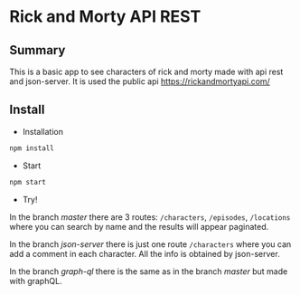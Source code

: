 # Rick and Morty API REST

## Summary

This is a basic app to see characters of rick and morty made with api rest and json-server.
It is used the public api https://rickandmortyapi.com/

## Install

- Installation

```bash
npm install
```

- Start

```bash
npm start
```

- Try!

In the branch *master* there are 3 routes: `/characters`, `/episodes`, `/locations` where you can search by name and the results will appear paginated.

In the branch *json-server* there is just one route `/characters` where you can add a comment in each character. All the info is obtained by json-server.

In the branch *graph-ql* there is the same as in the branch *master* but made with graphQL.


